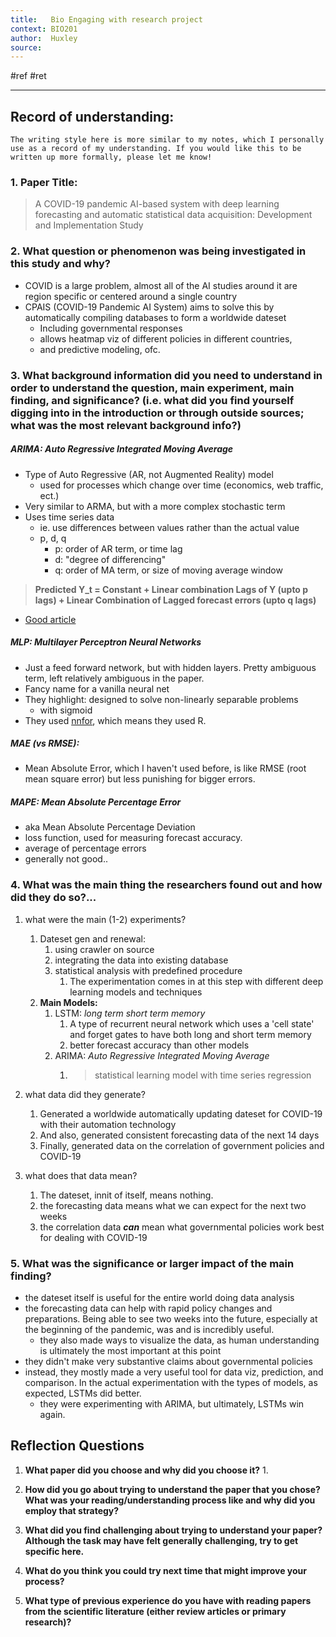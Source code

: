 ```yaml
---
title:   Bio Engaging with research project
context: BIO201
author:  Huxley
source: 
---
```


#ref #ret 

---
## Record of understanding:

`The writing style here is more similar to my notes, which I personally use as a record of my understanding. If you would like this to be written up more formally, please let me know!`

### 1.  **Paper Title:**
> A COVID-19 pandemic AI-based system with deep learning forecasting and automatic statistical data acquisition: Development and Implementation Study
    

### 2.  **What question or phenomenon was being investigated in this study and why?**
- COVID is a large problem, almost all of the AI studies around it are region specific or centered around a single country
- CPAIS (COVID-19 Pandemic AI System) aims to solve this by automatically compiling databases to form a worldwide dateset
	- Including governmental responses
	- allows heatmap viz of different policies in different countries,
	- and predictive modeling, ofc.

  

### 3.  **What background information did you need to understand in order to understand the question, main experiment, main finding, and significance? (i.e. what did you find yourself digging into in the introduction or through outside sources; what was the most relevant background info?)**

##### ARIMA: *Auto Regressive Integrated Moving Average*
- Type of Auto Regressive (AR, not Augmented Reality) model
	- used for processes which change over time (economics, web traffic, ect.)
- Very similar to ARMA, but with a more complex stochastic term
- Uses time series data
	- ie. use differences between values rather than the actual value
	- p, d, q
		- p: order of AR term, or time lag 
		- d: "degree of differencing"
		- q: order of MA term, or size of moving average window
		
> **Predicted Y_t = Constant + Linear combination Lags of Y (upto p lags) + Linear Combination of Lagged forecast errors (upto q lags)** 
- [Good article](https://www.machinelearningplus.com/time-series/arima-model-time-series-forecasting-python)  


##### MLP: *Multilayer Perceptron Neural Networks*
- Just a feed forward network, but with hidden layers. Pretty ambiguous term, left relatively ambiguous in the paper.
- Fancy name for a vanilla neural net
- They highlight: designed to solve non-linearly separable problems
	- with sigmoid
- They used [nnfor](https://github.com/trnnick/nnfor), which means they used R.

##### MAE (vs RMSE):
 - Mean Absolute Error, which I haven't used before, is like RMSE (root mean square error) but less punishing for bigger errors.
 
 ##### MAPE: *Mean Absolute Percentage Error*

- aka Mean Absolute Percentage Deviation
- loss function, used for measuring forecast accuracy.
- average of percentage errors
- generally not good..


### 4.  What was the main thing the researchers found out and how did they do so?...
    
1.  what were the main (1-2) experiments?
	1.  Dateset gen and renewal: 
		1. using crawler on source 
		2. integrating the data into existing database
		3. statistical analysis with predefined procedure
			1. The experimentation comes in at this step with different deep learning models and techniques
	2. **Main Models:**
		1. LSTM: *long term short term memory*
			1. A type of recurrent neural network which uses a 'cell state' and forget gates to have both long and short term memory
			2. better forecast accuracy than other models
		2. ARIMA: *Auto Regressive Integrated Moving Average*
			1. > statistical learning model with time series regression
		
    
2.  what data did they generate?
	1.  Generated a worldwide automatically updating dateset for COVID-19 with their automation technology
	2.  And also, generated consistent forecasting data of the next 14 days
	3.  Finally, generated data on the correlation of government policies and COVID-19
    
3.  what does that data mean?
	1. The dateset, innit of itself, means nothing.
	2. the forecasting data means what we can expect for the next two weeks
	3. the correlation data ***can*** mean what governmental policies work best for dealing with COVID-19
    

### 5.  What was the significance or larger impact of the main finding?

- the dateset itself is useful for the entire world doing data analysis
- the forecasting data can help with rapid policy changes and preparations. Being able to see two weeks into the future, especially at the beginning of the pandemic, was and is incredibly useful.
	- they also made ways to visualize the data, as human understanding is ultimately the most important at this point
- they didn't make very substantive claims about governmental policies
- instead, they mostly made a very useful tool for data viz, prediction, and comparison. In the actual experimentation with the types of models, as expected, LSTMs did better. 
	- they were experimenting with ARIMA, but ultimately, LSTMs win again.



## Reflection Questions

1.  **What paper did you choose and why did you choose it?**
	1.  
    
2. **How did you go about trying to understand the paper that you chose? What was your reading/understanding process like and why did you employ that strategy?**
    
3. **What did you find challenging about trying to understand your paper? Although the task may have felt generally challenging, try to get specific here.**
    
4.  **What do you think you could try next time that might improve your process?**
    
5.  **What type of previous experience do you have with reading papers from the scientific literature (either review articles or primary research)?**
    














